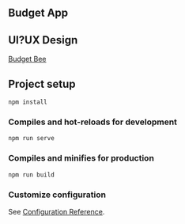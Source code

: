 ## Budget App

## UI?UX Design
[Budget Bee](https://www.behance.net/gallery/140416827/Budget-Bee-App-UX-UI-Case-Study?tracking_source=search_projects%7Cbudget%20app%20ui%20ux)

## Project setup
```
npm install
```

### Compiles and hot-reloads for development
```
npm run serve
```

### Compiles and minifies for production
```
npm run build
```

### Customize configuration
See [Configuration Reference](https://cli.vuejs.org/config/).
